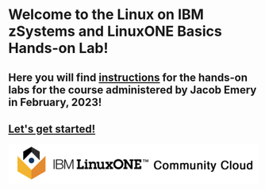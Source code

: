 # Welcome to the Linux on IBM zSystems and LinuxONE Basics Hands-on Lab!
## Here you will find [instructions](./instructions/) for the hands-on labs for the course administered by Jacob Emery in February, 2023! 

## [Let's get started!](./instructions/1_register.md)

![community-cloud](./images/community-cloud.png)
